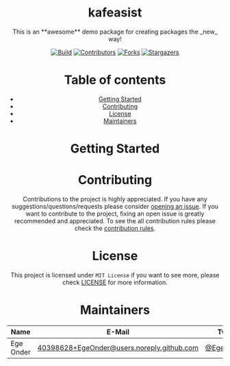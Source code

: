 <h1 align="center">
  kafeasist
</h1>

<p align="center">
  This is an **awesome** demo package for creating packages the _new_ way!
</p>

<div align="center">

[![Build][build-shield]][build-url]
[![Contributors][contributors-shield]][contributors-url]
[![Forks][forks-shield]][forks-url]
[![Stargazers][stars-shield]][stars-url]

# Table of contents

-   [Getting Started](#getting-started)
-   [Contributing](#contributing)
-   [License](#license)
-   [Maintainers](#maintainers)

# Getting Started

# Contributing

Contributions to the project is highly appreciated. If you have any suggestions/questions/requests please consider [opening an issue](https://github.com/EgeOnder/pkg-demo/issues/new). If you want to contribute to the project, fixing an open issue is greatly recommended and appreciated. To see the all contribution rules please check the [contribution rules](CONTRIBUTING.md).

# License

This project is licensed under `MIT License` if you want to see more, please check [LICENSE](LICENSE) for more information.

# Maintainers

| Name      | E-Mail                                     | Twitter                                       | Role      |
| --------- | ------------------------------------------ | --------------------------------------------- | --------- |
| Ege Onder | 40398628+EgeOnder@users.noreply.github.com | [@EgeOnder23](https://twitter.com/EgeOnder23) | developer |

</div>

[build-shield]: https://img.shields.io/github/actions/workflow/status/EgeOnder/pkg-demo/build.yml?style=for-the-badge
[build-url]: https://github.com/EgeOnder/pkg-demo/actions
[contributors-shield]: https://img.shields.io/github/contributors/EgeOnder/pkg-demo.svg?style=for-the-badge
[contributors-url]: https://github.com/EgeOnder/pkg-demo/graphs/contributors
[forks-shield]: https://img.shields.io/github/forks/EgeOnder/pkg-demo.svg?style=for-the-badge
[forks-url]: https://github.com/EgeOnder/pkg-demo/network/members
[stars-shield]: https://img.shields.io/github/stars/EgeOnder/pkg-demo.svg?style=for-the-badge
[stars-url]: https://github.com/EgeOnder/pkg-demo/stargazers
